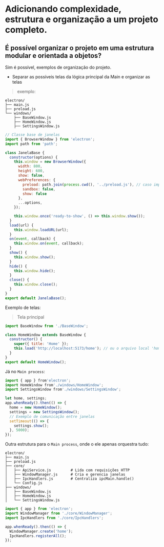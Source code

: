 
# Adicionando complexidade, estrutura e organização a um projeto completo.

<!-- Conteúdo Referente a organização e complexidade do projeto -->
## É possível organizar o projeto em uma estrutura modular e orientada a objetos?
Sim é possível, exemplos de organização do projeto.
- Separar as possíveis telas da lógica principal da Main e organizar as telas
> exemplo:
```
electron/
├── main.js
├── preload.js
└── windows/
    ├── BaseWindow.js
    ├── HomeWindow.js
    ├── SettingsWindow.js
```

```js
// Classe base de janelas
import { BrowserWindow } from 'electron';
import path from 'path';

class JanelaBase {
  constructor(options) {
    this.window = new BrowserWindow({
      width: 800,
      height: 600,
      show: false,
      webPreferences: {
        preload: path.join(process.cwd(), '../preload.js'), // caso importação seja em require, use '__dirname'
        sandbox: false,
        show: false
      },
      ...options,
    });

    this.window.once('ready-to-show', () => this.window.show());
  }
  load(url) {
    this.window.loadURL(url);
  }
  on(event, callback) {
    this.window.on(event, callback);
  }
  show() {
    this.window.show();
  }
  hide() {
    this.window.hide();
  }
  close() {
    this.window.close();
  }
}
export default JanelaBase();
```

Exemplo de telas:
> Tela principal
```js
import BaseWindow from './BaseWindow';

class HomeWindow extends BaseWindow {
  constructor() {
    super({ title: 'Home' });
    this.load('http://localhost:5173/home'); // ou o arquivo local 'home.thml'
  }
}
export default HomeWindow();
```

Já no `Main process`:
```js
import { app } from'electron';
import HomeWindow from'./windows/HomeWindow';
import SettingsWindow from'./windows/SettingsWindow';

let home, settings;
app.whenReady().then(() => {
  home = new HomeWindow();
  settings = new SettingsWindow();
  // Exemplo de comunicação entre janelas
  setTimeout(() => {
    settings.show();
  }, 5000);
});
```

Outra estrutura para o `Main process`, onde o ele apenas orquestra tudo:
```
electron/
├── main.js
├── preload.js
├── core/
│   ├── ApiService.js         # Lida com requisições HTTP
│   ├── WindowManager.js      # Cria e gerencia janelas
│   ├── IpcHandlers.js        # Centraliza ipcMain.handle()
│   └── Config.js
├── windows/
│   ├── BaseWindow.js
│   ├── HomeWindow.js
│   └── SettingsWindow.js
```
```js
import { app } from 'electron';
import WindowManager from './core/WindowManager';
import IpcHandlers from './core/IpcHandlers';

app.whenReady().then(() => {
  WindowManager.create('home');
  IpcHandlers.registerAll();
});
```

